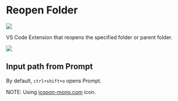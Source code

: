 # Reopen Folder

[![](https://img.shields.io/badge/marketplace-open--parent-blue)](https://marketplace.visualstudio.com/items?itemName=winebarrel.reopen-folder)

VS Code Extension that reopens the specified folder or parent folder.

![](https://user-images.githubusercontent.com/117768/226094076-4a176fd4-a84d-49d3-a224-cea947a42992.gif)


## Input path from Prompt

By default, `ctrl+shift+o` opens Prompt.

NOTE: Using [icooon-mono.com](https://icooon-mono.com/15429-folder-icon-14/) icon.

